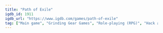 ```yaml
---
title: "Path of Exile"
igdb_id: 1911
igdb_url: "https://www.igdb.com/games/path-of-exile"
tag: ["Main game", "Grinding Gear Games", "Role-playing (RPG)", "Hack and slash/Beat 'em up", "Adventure", "Single player", "Multiplayer", "Co-operative", "Massively Multiplayer Online (MMO)", "Bird view / Isometric", "Action", "Fantasy", "Horror"]
---
```

